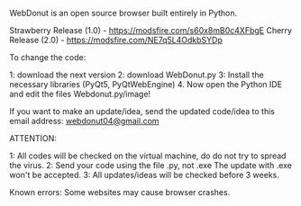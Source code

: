 WebDonut is an open source browser built entirely in Python.


Strawberry Release (1.0) - https://modsfire.com/s60x8mB0c4XFbgE
Cherry Release (2.0) - https://modsfire.com/NE7q5L4OdkbSYDp


To change the code: 

1: download the next version 
2: download WebDonut.py 
3: Install the necessary libraries (PyQt5, PyQtWebEngine) 
4. Now open the Python IDE and edit the files Webdonut.py/image!


If you want to make an update/idea, send the updated code/idea to this email address: 
webdonut04@gmail.com


ATTENTION: 

1: All codes will be checked on the virtual machine, do do not try to spread the virus. 
2: Send your code using the file  .py, not .ехе The update with .ехе won't be accepted. 
3: All updates/ideas will be checked before 3 weeks.


Known errors: Some websites may cause browser crashes.
